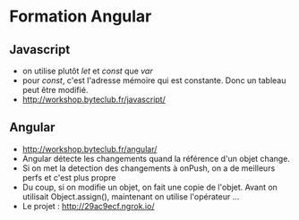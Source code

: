 Formation Angular
=================


Javascript
----------
* on utilise plutôt *let* et *const* que *var*
* pour *const*, c'est l'adresse mémoire qui est constante. Donc un tableau peut être modifié.
* http://workshop.byteclub.fr/javascript/

Angular
-------
* http://workshop.byteclub.fr/angular/
* Angular détecte les changements quand la référence d'un objet change.
* Si on met la detection des changements à onPush, on a de meilleurs perfs et c'est plus propre
* Du coup, si on modifie un objet, on fait une copie de l'objet. Avant on utilisait Object.assign(), maintenant on utilise l'opérateur ...
* Le projet : http://29ac9ecf.ngrok.io/
